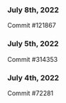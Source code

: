 ### July 8th, 2022

Commit #121867

### July 5th, 2022

Commit #314353


### July 4th, 2022

Commit #72281
